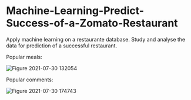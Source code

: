 # Machine-Learning-Predict-Success-of-a-Zomato-Restaurant
Apply machine learning on a restaurante database. Study and analyse the data for prediction of a successful restaurant.




Popular meals:

![Figure 2021-07-30 132054](https://user-images.githubusercontent.com/85901822/127639410-f28140f6-8e13-4312-b657-9811378cc84f.png)


Popular comments:

![Figure 2021-07-30 174743](https://user-images.githubusercontent.com/85901822/127670696-8753bbde-f271-4e8b-8a48-2b8f1f1b5339.png)



